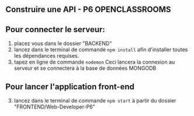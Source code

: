 ## Construire une API - P6 OPENCLASSROOMS

## Pour connecter le serveur:
1. placez vous dans le dossier "BACKEND"
2. lancez dans le terminal de commande `npm install` afin d'installer toutes les dépendances requises. 
2. tapez en ligne de commande `nodemon`
Ceci lancera la connexion au serveur  et se connectera à la base de données MONGODB

## Pour lancer l'application front-end
3. lancez dans le terminal de commande `npm start` à partir du dossier "FRONTEND/Web-Developer-P6"



